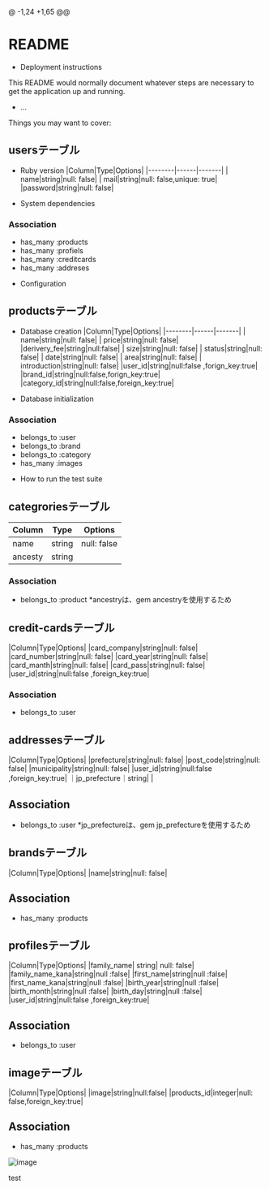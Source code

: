 @ -1,24 +1,65 @@
# README 
* Deployment instructions

This README would normally document whatever steps are necessary to get the
application up and running.
* ...

Things you may want to cover:

## usersテーブル

* Ruby version
|Column|Type|Options|
|--------|------|-------|
|    name|string|null: false|
|    mail|string|null: false,unique: true|
|password|string|null: false|

* System dependencies
### Association
- has_many :products
- has_many :profiels
- has_many :creditcards
- has_many :addreses


* Configuration
## productsテーブル

* Database creation
|Column|Type|Options|
|--------|------|-------|
|    name|string|null: false|
|   price|string|null: false|
|derivery_fee|string|null:false|
|    size|string|null: false|
|  status|string|null: false|
|    date|string|null: false|
|    area|string|null: false|
|   introduction|string|null: false|
|user_id|string|null:false ,forign_key:true|
|brand_id|string|null:false,forign_key:true|
|category_id|string|null:false,foreign_key:true|


* Database initialization
### Association
- belongs_to :user
- belongs_to :brand
- belongs_to :category
- has_many :images

* How to run the test suite
## categroriesテーブル

|Column|Type|Options|
|------|----|-------|
|  name|string|null: false|
|ancesty|string|          |

### Association
- belongs_to :product
*ancestryは、gem ancestryを使用するため

## credit-cardsテーブル

|Column|Type|Options|
|card_company|string|null: false|
|card_number|string|null: false|
|card_year|string|null: false|
|card_manth|string|null: false|
|card_pass|string|null: false|
|user_id|string|null:false ,foreign_key:true|

### Association
- belongs_to :user



## addressesテーブル

|Column|Type|Options|
|prefecture|string|null: false|
|post_code|string|null: false|
|municipality|string|null: false|
|user_id|string|null:false ,foreign_key:true|
｜jp_prefecture｜string|       |

## Association
- belongs_to :user
*jp_prefectureは、gem jp_prefectureを使用するため




## brandsテーブル

|Column|Type|Options|
|name|string|null: false|

## Association
- has_many :products

## profilesテーブル

|Column|Type|Options|
|family_name| string| null: false|
|family_name_kana|string|null :false|
|first_name|string|null :false|
|first_name_kana|string|null :false|
|birth_year|string|null :false|
|birth_month|string|null :false|
|birth_day|string|null :false|
|user_id|string|null:false ,foreign_key:true|

## Association
- belongs_to :user


## imageテーブル

|Column|Type|Options|
|image|string|null:false|
|products_id|integer|null: false,foreign_key:true|

## Association
- has_many :products


![image](https://files.slack.com/files-tmb/TK2M4NQC8-F018P1BV6FK-c270758b37/____________________________2020-08-05_16.31.33_720.png)

test